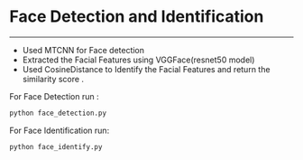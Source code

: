 # Face Detection and Identification
----------------------------------------

- Used MTCNN for Face detection
- Extracted the Facial Features using VGGFace(resnet50 model)
- Used CosineDistance to Identify the Facial Features and return the similarity score .

For Face Detection run :
```bash
python face_detection.py
```

For Face Identification run:
```bash
python face_identify.py
```